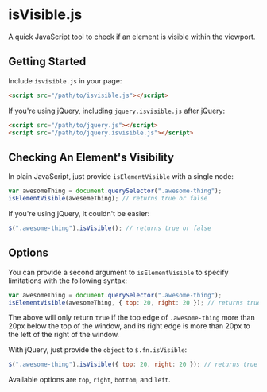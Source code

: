 isVisible.js
============

A quick JavaScript tool to check if an element is visible within the viewport.


Getting Started
---------------

Include `isvisible.js` in your page:
```html
<script src="/path/to/isvisible.js"></script>
```

If you're using jQuery, including `jquery.isvisible.js` after jQuery:
```html
<script src="/path/to/jquery.js"></script>
<script src="/path/to/jquery.isvisible.js"></script>
```


Checking An Element's Visibility
--------------------------------

In plain JavaScript, just provide `isElementVisible` with a single node:
```javascript
var awesomeThing = document.querySelector(".awesome-thing");
isElementVisible(awesemeThing); // returns true or false
```

If you're using jQuery, it couldn't be easier:
```javascript
$(".awesome-thing").isVisible(); // returns true or false
```

Options
-------

You can provide a second argument to `isElementVisible` to specify limitations with the following syntax:
```javascript
var awesomeThing = document.querySelector(".awesome-thing");
isElementVisible(awesomeThing, { top: 20, right: 20 }); // returns true or false
```

The above will only return `true` if the top edge of `.awesome-thing` more than 20px below the top of the window, and its right edge is more than 20px to the left of the right of the window.

With jQuery, just provide the `object` to `$.fn.isVisible`:
```javascript
$(".awesome-thing").isVisible({ top: 20, right: 20 }); // returns true or false
```

Available options are `top`, `right`, `bottom`, and `left`.
